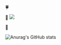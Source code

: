 :four_leaf_clover:


:rainbow:
<a href="https://kick-like-cat.tistory.com/" target="_blank"><img src="https://img.shields.io/badge/Tistory-000000?style=for-the-badge&logo=Tistory&logoColor=white"/></a>

:rocket: 


![Anurag's GitHub stats](https://github-readme-stats.vercel.app/api?username=Hyojeong&theme=buefy&show_icons=true)
